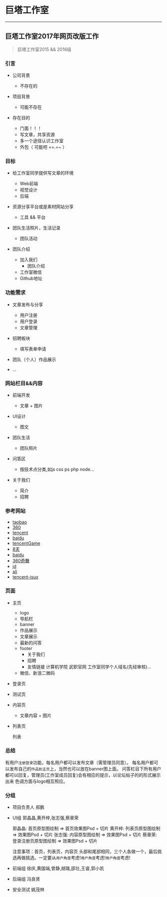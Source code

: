 
# 巨塔工作室

---


## 巨塔工作室2017年网页改版工作

> 巨塔工作室2015 && 2016级

### 引言

- 公司背景
  - 不存在的

- 项目背景
  - 可能不存在

- 存在目的
  - 门面！！！
  - 写文章，共享资源
  - 多一个途径认识工作室
  - 外包（ 可能吧 ==.=~ ）
 

### 目标

- 给工作室同学提供写文章的环境
  - Web前端
  - 视觉设计
  - 后端

- 资源分享平台或是素材网站分享
  - 工具 && 平台

- 团队生活照片，生活记录
  - 团队活动

- 团队介绍
  - 加入我们
	- 团队介绍
  - 工作室微信
  - Github地址

### 功能需求

- 文章发布与分享
  - 用户注册
  - 用户登录
  - 文章管理

- 招聘板块
  - 填写表单申请

- 团队（个人）作品展示

- …
 

### 网站栏目&&内容

- 前端开发
  - 文章  +  图片

- UI设计
  -	图文

- 团队生活
  - 团队照片

- 问答区
  - 按技术点分类,如js css ps php node...

- 关于我们
  - 简介
  - 招聘

### 参考网站

- [taobao][1]
- [360][2]
- [tencent][3]
- [baidu][4]
- [tencentGame][5]
- [8天][6]
- [baidu][7]
- [360奇舞][8]
- [jd][9]
- [ali][10]
- [tencent-isux][11]

[1]: http://taobaofed.org
[2]: http://uxc.360.cn
[3]: http://cdc.tencent.com
[4]: http://mux.baidu.com
[5]: http://tgideas.qq.com
[6]: http://ued.8dol.com
[7]: http://fex.baidu.com
[8]: https://75team.com
[9]: https://jdc.jd.com/team
[10]: http://www.alloyteam.com
[11]: https://isux.tencent.com

### 页面

- 主页
  - logo
  - 导航栏
  - banner
  - 作品展示
  - 文章展示
  - 最新的问答
  - footer
    - 关于我们
    - 招聘
    - 友情链接
      计算机学院
      武职官网
      工作室同学个人域名(先经审核)...
  - 微信、新浪二微码


- 登录页

- 测试页

- 内容页
  - 文章内容 + 图片

- 列表页

  列表

### 总结

  有用户`注册登录`功能，每名用户都可以发布文章（需管理员同意）。
  每名用户都可以发布自己的`作品到主页`上，当然也可以放在banner图上面。
  问答栏目下所有用户都可以回复，管理员(工作室成员回复)会有相应的提示，以论坛帖子的的形式展示出来
  色调方面与logo相互照应。

### 分组

- 项目负责人
  郑鹏

- UI组
  郭晶晶,黄开梓,张志强,蔡章荣

  郭晶晶: 首页原型图绘制 => 首页效果图Psd + 切片
  黄开梓: 列表页原型图绘制 => 效果图Psd + 切片
  张志强: 内容原型图绘制 => 效果图Psd + 切片
  蔡章荣: 登录注册页原型图绘制 => 效果图Psd + 切片

  注意事项：首页，列表页，内容页 头部和尾部相同，三个人各做一个，最后挑选再做挑选。一定要从`用户角度`考虑!`用户角度`考虑!`用户角度`考虑!

- 前端组
  徐庆,黄国端,曾静,胡璐,邵壮,王睿,郭小凯


  
- 后端组
  冯良贤

- 安全测试
  姚茂林
